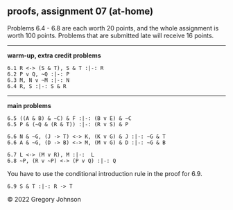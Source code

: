 ## proofs, assignment 07 (at-home)

Problems 6.4 - 6.8 are each worth 20 points, and the whole assignment is worth 100 points. Problems that are submitted late will receive 16 points.

---

**warm-up, extra credit problems**

~~~{.ProofChecker .JohnsonSL options="fonts tabindent render" guides="fitch" points="2" late-credit="1"}
6.1 R <-> (S & T), S & T :|-: R 
6.2 P v Q, ~Q :|-: P 
6.3 M, N v ~M :|-: N
6.4 R, S :|-: S & R 
~~~

---

**main problems**

~~~{.ProofChecker .JohnsonSL options="fonts tabindent render" guides="fitch" points="20" late-credit="16"}
6.5 ((A & B) & ~C) & F :|-: (B v E) & ~C
6.5 P & (~Q & (R & T)) :|-: (R v S) & P

6.6 N & ~G, (J -> T) <-> K, (K v G) & J :|-: ~G & T
6.6 A & ~G, (D -> B) <-> M, (M v G) & D :|-: ~G & B

6.7 L <-> (M v R), M :|-:  L
6.8 ~P, (R v ~P) <-> (P v Q) :|-: Q
~~~

You have to use the conditional introduction rule in the proof for 6.9.

~~~{.ProofChecker .JohnsonSL options="fonts tabindent render" guides="fitch" points="20" late-credit="16"}
6.9 S & T :|-: R -> T
~~~

&copy; 2022 Gregory Johnson 
 

